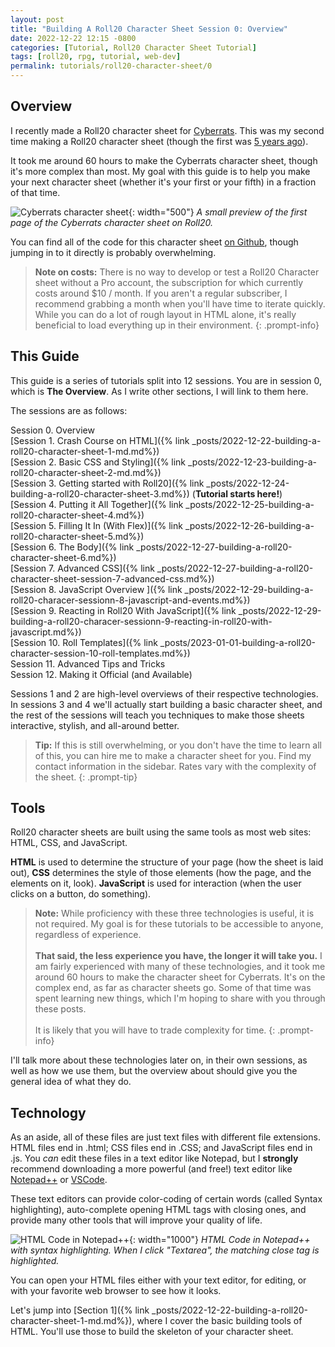 ```yaml
---
layout: post
title: "Building A Roll20 Character Sheet Session 0: Overview"
date: 2022-12-22 12:15 -0800
categories: [Tutorial, Roll20 Character Sheet Tutorial]
tags: [roll20, rpg, tutorial, web-dev]
permalink: tutorials/roll20-character-sheet/0
---
```



## Overview

I recently made a Roll20 character sheet for [Cyberrats](https://alrine.itch.io/cyberrats). This was my second time making a Roll20 character sheet (though the first was [5 years ago](https://github.com/asr1/roll20-character-sheets/tree/master/Solipstry)).

It took me around 60 hours to make the Cyberrats character sheet, though it's more complex than most. My goal with this guide is to help you make your next character sheet (whether it's your first or your fifth) in a fraction of that time.

![Cyberrats character sheet](../../assets/img/CyberratsPreview.png){: width="500"}
_A small preview of the first page of the Cyberrats character sheet on Roll20._

You can find all of the code for this character sheet [on Github](https://github.com/asr1/roll20-character-sheets/tree/master/Cyberrats), though jumping in to it directly is probably overwhelming.

> **Note on costs:** There is no way to develop or test a Roll20 Character sheet without a Pro account, the subscription for which currently costs around $10 / month. If you aren't a regular subscriber, I recommend grabbing a month when you'll have time to iterate quickly. While you can do a lot of rough layout in HTML alone, it's really beneficial to load everything up in their environment.
{: .prompt-info}

## This Guide

This guide is a series of tutorials split into 12 sessions. You are in session 0, which is **The Overview**. As I write other sections, I will link to them here.

The sessions are as follows:

Session 0. Overview  
[Session 1. Crash Course on HTML]({% link _posts/2022-12-22-building-a-roll20-character-sheet-1-md.md%})  
[Session 2. Basic CSS and Styling]({% link _posts/2022-12-23-building-a-roll20-character-sheet-2-md.md%})  
[Session 3. Getting started with Roll20]({% link _posts/2022-12-24-building-a-roll20-character-sheet-3.md%}) (**Tutorial starts here!**)  
[Session 4. Putting it All Together]({% link _posts/2022-12-25-building-a-roll20-character-sheet-4.md%})  
[Session 5. Filling It In (With Flex)]({% link _posts/2022-12-26-building-a-roll20-character-sheet-5.md%})  
[Session 6. The Body]({% link _posts/2022-12-27-building-a-roll20-character-sheet-6.md%})  
[Session 7. Advanced CSS]({% link _posts/2022-12-27-building-a-roll20-character-sheet-session-7-advanced-css.md%})  
[Session 8. JavaScript Overview ]({% link _posts/2022-12-29-building-a-roll20-characer-sessionn-8-javascript-and-events.md%})  
[Session 9. Reacting in Roll20 With JavaScript]({% link _posts/2022-12-29-building-a-roll20-characer-sessionn-9-reacting-in-roll20-with-javascript.md%})  
[Session 10. Roll Templates]({% link _posts/2023-01-01-building-a-roll20-character-session-10-roll-templates.md%})  
Session 11. Advanced Tips and Tricks  
Session 12. Making it Official (and Available)

Sessions 1 and 2 are high-level overviews of their respective technologies. In sessions 3 and 4 we'll actually start building a basic character sheet, and the rest of the sessions will teach you techniques to make those sheets interactive, stylish, and all-around better.

> **Tip:** If this is still overwhelming, or you don't have the time to learn all of this, you can hire me to make a character sheet for you. Find my contact information in the sidebar. Rates vary with the complexity of the sheet.
{: .prompt-tip}

## Tools

Roll20 character sheets are built using the same tools as most web sites: HTML, CSS, and JavaScript.

**HTML** is used to determine the structure of your page (how the sheet is laid out), **CSS** determines the style of those elements (how the page, and the elements on it, look). **JavaScript** is used for interaction (when the user clicks on a button, do something).

> **Note:** While proficiency with these three technologies is useful, it is not required. My goal is for these tutorials to be accessible to anyone, regardless of experience.
<br><br>
**That said, the less experience you have, the longer it will take you.** I am fairly experienced with many of these technologies, and it took me around 60 hours to make the character sheet for Cyberrats. It's on the complex end, as far as character sheets go. Some of that time was spent learning new things, which I'm hoping to share with you through these posts.
<br><br>
It is likely that you will have to trade complexity for time.
{: .prompt-info}

I'll talk more about these technologies later on, in their own sessions, as well as how we use them, but the overview about should give you the general idea of what they do.

## Technology

As an aside, all of these files are just text files with different file extensions. HTML files end in .html; CSS files end in .CSS; and JavaScript files end in .js. You *can* edit these files in a text editor like Notepad, but I **strongly** recommend downloading a more powerful (and free!) text editor like [Notepad++](https://notepad-plus-plus.org/downloads/) or [VSCode](https://code.visualstudio.com/).

These text editors can provide color-coding of certain words (called Syntax highlighting), auto-complete opening HTML tags with closing ones, and provide many other tools that will improve your quality of life.



![HTML Code in Notepad++](../../assets/img/NotepadPlus.png){: width="1000"}
_HTML Code in Notepad++ with syntax highlighting. When I click "Textarea", the matching close tag is highlighted._

You can open your HTML files either with your text editor, for editing, or with your favorite web browser to see how it looks.

Let's jump into [Section 1]({% link _posts/2022-12-22-building-a-roll20-character-sheet-1-md.md%}), where I cover the basic building tools of HTML. You'll use those to build the skeleton of your character sheet.
